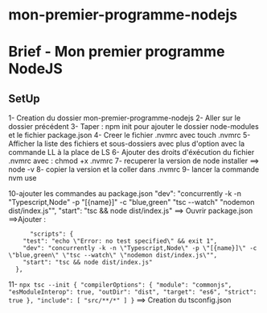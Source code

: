 # mon-premier-programme-nodejs

# Brief - Mon premier programme NodeJS

## SetUp
1- Creation du dossier mon-premier-programme-nodejs
2- Aller sur le dossier précédent
3- Taper : npm init pour ajouter le dossier node-modules et le fichier package.json
4- Creer le fichier .nvmrc avec touch .nvmrc
5- Afficher la liste des fichiers et sous-dossiers avec plus d'option avec la commande LL à la place de LS
6- Ajouter des droits d'éxécution du fichier .nvmrc avec : chmod +x .nvmrc
7- recuperer la version de node installer ==> node -v
8- copier la version et la coller dans .nvmrc
9- lancer la commande nvm use

10-ajouter les commandes au package.json
    "dev": "concurrently -k -n \"Typescript,Node\" -p \"[{name}]\" -c \"blue,green\" \"tsc --watch\" \"nodemon dist/index.js\"",
    "start": "tsc && node dist/index.js"
==> Ouvrir package.json    
==>Ajouter :
```
      "scripts": {
    "test": "echo \"Error: no test specified\" && exit 1",
    "dev": "concurrently -k -n \"Typescript,Node\" -p \"[{name}]\" -c \"blue,green\" \"tsc --watch\" \"nodemon dist/index.js\"",
    "start": "tsc && node dist/index.js"
  },
```

11- ```
    npx tsc --init { "compilerOptions": { "module": "commonjs", "esModuleInterop": true, "outDir": "dist", "target": "es6", "strict": true }, "include": [ "src/**/*" ] }
    ```
==> Creation du tsconfig.json



